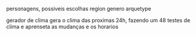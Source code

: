 personagens, possiveis escolhas
region
genero
arquetype

gerador de clima gera o clima das proximas 24h, fazendo um 48 testes de clima e aprenseta as mudanças e os horarios

